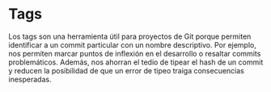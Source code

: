 # Tags
Los tags son una herramienta útil para proyectos de Git porque permiten identificar a un commit particular con un nombre descriptivo. Por ejemplo, nos permiten marcar puntos de inflexión en el desarrollo o resaltar commits problemáticos.
Además, nos ahorran el tedio de tipear el hash de un commit y reducen la posibilidad de que un error de tipeo traiga consecuencias inesperadas.

